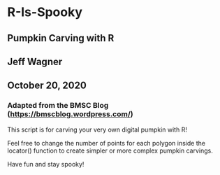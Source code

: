 # R-Is-Spooky

## Pumpkin Carving with R
## Jeff Wagner 
## October 20, 2020 
### Adapted from the BMSC Blog (https://bmscblog.wordpress.com/) 


This script is for carving your very own digital pumpkin with R!

Feel free to change the number of points for each polygon inside the locator() function to create simpler or more complex pumpkin carvings.

Have fun and stay spooky!